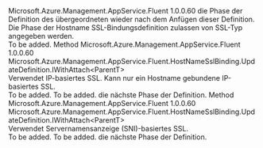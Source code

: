 <Type Name="IWithSslType&lt;ParentT&gt;" FullName="Microsoft.Azure.Management.AppService.Fluent.HostNameSslBinding.UpdateDefinition.IWithSslType&lt;ParentT&gt;">
  <TypeSignature Language="C#" Value="public interface IWithSslType&lt;ParentT&gt;" />
  <TypeSignature Language="ILAsm" Value=".class public interface auto ansi abstract IWithSslType`1&lt;ParentT&gt;" />
  <TypeSignature Language="DocId" Value="T:Microsoft.Azure.Management.AppService.Fluent.HostNameSslBinding.UpdateDefinition.IWithSslType`1" />
  <TypeSignature Language="VB.NET" Value="Public Interface IWithSslType(Of ParentT)" />
  <TypeSignature Language="F#" Value="type IWithSslType&lt;'ParentT&gt; = interface" />
  <AssemblyInfo>
    <AssemblyName>Microsoft.Azure.Management.AppService.Fluent</AssemblyName>
    <AssemblyVersion>1.0.0.60</AssemblyVersion>
  </AssemblyInfo>
  <TypeParameters>
    <TypeParameter Name="ParentT" />
  </TypeParameters>
  <Interfaces />
  <Docs>
    <typeparam name="ParentT">die Phase der Definition des übergeordneten wieder nach dem Anfügen dieser Definition.</typeparam>
    <summary>
            Die Phase der Hostname SSL-Bindungsdefinition zulassen von SSL-Typ angegeben werden.
            </summary>
    <remarks>To be added.</remarks>
  </Docs>
  <Members>
    <Member MemberName="WithIpBasedSsl">
      <MemberSignature Language="C#" Value="public Microsoft.Azure.Management.AppService.Fluent.HostNameSslBinding.UpdateDefinition.IWithAttach&lt;ParentT&gt; WithIpBasedSsl ();" />
      <MemberSignature Language="ILAsm" Value=".method public hidebysig newslot virtual instance class Microsoft.Azure.Management.AppService.Fluent.HostNameSslBinding.UpdateDefinition.IWithAttach`1&lt;!ParentT&gt; WithIpBasedSsl() cil managed" />
      <MemberSignature Language="DocId" Value="M:Microsoft.Azure.Management.AppService.Fluent.HostNameSslBinding.UpdateDefinition.IWithSslType`1.WithIpBasedSsl" />
      <MemberSignature Language="VB.NET" Value="Public Function WithIpBasedSsl () As IWithAttach(Of ParentT)" />
      <MemberSignature Language="F#" Value="abstract member WithIpBasedSsl : unit -&gt; Microsoft.Azure.Management.AppService.Fluent.HostNameSslBinding.UpdateDefinition.IWithAttach&lt;'ParentT&gt;" Usage="iWithSslType.WithIpBasedSsl " />
      <MemberType>Method</MemberType>
      <AssemblyInfo>
        <AssemblyName>Microsoft.Azure.Management.AppService.Fluent</AssemblyName>
        <AssemblyVersion>1.0.0.60</AssemblyVersion>
      </AssemblyInfo>
      <ReturnValue>
        <ReturnType>Microsoft.Azure.Management.AppService.Fluent.HostNameSslBinding.UpdateDefinition.IWithAttach&lt;ParentT&gt;</ReturnType>
      </ReturnValue>
      <Parameters />
      <Docs>
        <summary>
            Verwendet IP-basiertes SSL. Kann nur ein Hostname gebundene IP-basiertes SSL.
            </summary>
        <returns>To be added.</returns>
        <remarks>To be added.</remarks>
        <return>die nächste Phase der Definition.</return>
      </Docs>
    </Member>
    <Member MemberName="WithSniBasedSsl">
      <MemberSignature Language="C#" Value="public Microsoft.Azure.Management.AppService.Fluent.HostNameSslBinding.UpdateDefinition.IWithAttach&lt;ParentT&gt; WithSniBasedSsl ();" />
      <MemberSignature Language="ILAsm" Value=".method public hidebysig newslot virtual instance class Microsoft.Azure.Management.AppService.Fluent.HostNameSslBinding.UpdateDefinition.IWithAttach`1&lt;!ParentT&gt; WithSniBasedSsl() cil managed" />
      <MemberSignature Language="DocId" Value="M:Microsoft.Azure.Management.AppService.Fluent.HostNameSslBinding.UpdateDefinition.IWithSslType`1.WithSniBasedSsl" />
      <MemberSignature Language="VB.NET" Value="Public Function WithSniBasedSsl () As IWithAttach(Of ParentT)" />
      <MemberSignature Language="F#" Value="abstract member WithSniBasedSsl : unit -&gt; Microsoft.Azure.Management.AppService.Fluent.HostNameSslBinding.UpdateDefinition.IWithAttach&lt;'ParentT&gt;" Usage="iWithSslType.WithSniBasedSsl " />
      <MemberType>Method</MemberType>
      <AssemblyInfo>
        <AssemblyName>Microsoft.Azure.Management.AppService.Fluent</AssemblyName>
        <AssemblyVersion>1.0.0.60</AssemblyVersion>
      </AssemblyInfo>
      <ReturnValue>
        <ReturnType>Microsoft.Azure.Management.AppService.Fluent.HostNameSslBinding.UpdateDefinition.IWithAttach&lt;ParentT&gt;</ReturnType>
      </ReturnValue>
      <Parameters />
      <Docs>
        <summary>
            Verwendet Servernamensanzeige (SNI)-basiertes SSL.
            </summary>
        <returns>To be added.</returns>
        <remarks>To be added.</remarks>
        <return>die nächste Phase der Definition.</return>
      </Docs>
    </Member>
  </Members>
</Type>